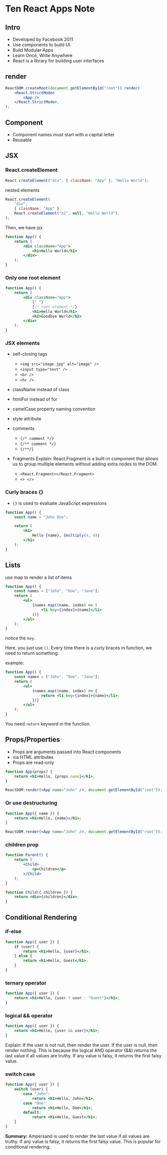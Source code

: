 # Ten React Apps Note

## Intro

-   Developed by Facebook 2011
-   Use components to build UI
-   Build Modular Apps
-   Learn Once, Write Anywhere
-   React is a library for building user interfaces

## render

```jsx
ReactDOM.createRoot(document.getElementById("root")).render(
    <React.StrictMode>
        <App />
    </React.StrictMode>,
);
```

## Component

-   Component names must start with a capital letter
-   Reusable

## JSX

### React.createElement

```jsx
React.createElement("div", { className: "App" }, "Hello World");
```

nested elements

```jsx
React.createElement(
    "div",
    { className: "App" },
    React.createElement("h1", null, "Hello World"),
);
```

Then, we have jsx

```jsx
function App() {
    return (
        <div className="App">
            <h1>Hello World</h1>
        </div>
    );
}
```

### Only one root element

```jsx
function App() {
    return (
        <div className="App">
            {" "}
            {/* root element */}
            <h1>Hello World</h1>
            <h2>Goodbye World</h2>
        </div>
    );
}
```

### JSX elements

-   self-closing tags
    -   `<img src="image.jpg" alt="image" />`
    -   `<input type="text" />`
    -   `<br />`
    -   `<hr />`
-   className instead of class
-   htmlFor instead of for
-   camelCase property naming convention
-   style attribute
-   comments
    -   `{/* comment */}`
    -   `{/** comment */}`
    -   `{/**/}`
-   Fragments
    Explain: React.Fragment is a built-in component that allows us to group multiple elements without adding extra nodes to the DOM.

    -   `<React.Fragment></React.Fragment>`
    -   `<> </>`

### Curly braces {}

-   `{}` is used to evaluate JavaScript expressions

```jsx
function App() {
    const name = "John Doe";

    return (
        <h1>
            Hello {name}, {multiply(4, 4)}
        </h1>
    );
}
```

## Lists

use map to render a list of items

```jsx
function App() {
    const names = ["John", "Doe", "Jane"];
    return (
        <ul>
            {names.map((name, index) => (
                <li key={index}>{name}</li>
            ))}
        </ul>
    );
}
```

notice the `key`.

Here, you just use `()`. Every time there is a curly braces in function, we need to return something.

example:

```jsx
function App() {
    const names = ["John", "Doe", "Jane"];
    return (
        <ul>
            {names.map((name, index) => {
                return <li key={index}>{name}</li>;
            })}
        </ul>
    );
}
```

You need `return` keyword in the function.

## Props/Properties

-   Props are arguments passed into React components
-   via HTML attributes
-   Props are read-only

```jsx
function App(props) {
    return <h1>Hello, {props.name}</h1>;
}

ReactDOM.render(<App name="John" />, document.getElementById("root"));
```

### Or use destructuring

```jsx
function App({ name }) {
    return <h1>Hello, {name}</h1>;
}

ReactDOM.render(<App name="John" />, document.getElementById("root"));
```

### children prop

```jsx
function Parent() {
    return (
        <Child>
            <p>Children</p>
        </Child>
    );
}

function Child({ children }) {
    return <div>{children}</div>;
}
```

## Conditional Rendering

### if-else

```jsx
function App({ user }) {
    if (user) {
        return <h1>Hello, {user}</h1>;
    } else {
        return <h1>Hello, Guest</h1>;
    }
}
```

### ternary operator

```jsx
function App({ user }) {
    return <h1>Hello, {user ? user : "Guest"}</h1>;
}
```

### logical && operator

```jsx
function App({ user }) {
    return <h1>Hello, {user && user}</h1>;
}
```

Explain: If the user is not null, then render the user. If the user is null, then render nothing.
This is because the logical AND operator (&&) returns the last value if all values are truthy. If any value is falsy, it returns the first falsy value.

### switch case

```jsx
function App({ user }) {
    switch (user) {
        case "John":
            return <h1>Hello, John</h1>;
        case "Doe":
            return <h1>Hello, Doe</h1>;
        default:
            return <h1>Hello, Guest</h1>;
    }
}
```

**Summary:** Ampersand is used to render the last value if all values are truthy. If any value is falsy, it returns the first falsy value. This is popular for conditional rendering.
